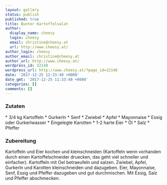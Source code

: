 ```yaml
---
layout: gallery
status: publish
published: true
title: Bunter Kartoffelsalat
author:
  display_name: cheesy
  login: cheesy
  email: christine@cheesy.at
  url: http://www.cheesy.at/
author_login: cheesy
author_email: christine@cheesy.at
author_url: http://www.cheesy.at/
wordpress_id: 32148
wordpress_url: http://www.cheesy.at/?page_id=32148
date: '2017-12-25 12:33:48 +0000'
date_gmt: '2017-12-25 11:33:48 +0000'
categories: []
comments: []
---
```

### Zutaten
\* 3/4 kg Kartoffeln
\* Gurkerln
\* Senf
\* Zwiebel
\* Apfel
\* Mayonnaise
\* Essig oder Gurkerlwasser
\* Eingelegte Karotten
\* 1-2 harte Eier
\* Öl
\* Salz
\* Pfeffer
### Zubereitung
Kartoffeln und Eier kochen und kleinschneiden (Kartoffeln wenn vorhanden durch einen Kartoffelschneider druecken, das geht viel schneller und einfacher).
Kartoffeln mit Oel betraeufeln und salzen. Zwiebel, Apfel, Gurkerln und Karotten kleinschneiden und dazugeben. Eier, Mayonnaise, Senf, Essig und Pfeffer dazugeben und gut durchmischen. Mit Essig, Salz und Pfeffer abschmecken.
